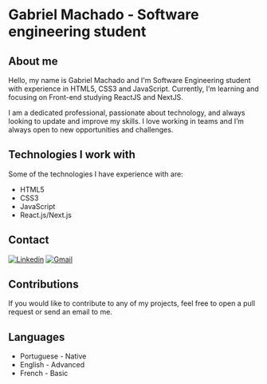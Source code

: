 # Gabriel Machado - Software engineering student

## About me

Hello, my name is Gabriel Machado and I'm Software Engineering student with experience in HTML5, CSS3 and JavaScript. Currently, I’m learning and focusing on Front-end studying ReactJS and NextJS.

I am a dedicated professional, passionate about technology, and always looking to update and improve my skills. I love working in teams and I’m always open to new opportunities and challenges.

## Technologies I work with

Some of the technologies I have experience with are:

- HTML5
- CSS3
- JavaScript
- React.js/Next.js

## Contact

<!-- Your badges -->
[![Linkedin](https://img.shields.io/badge/-Linkedin-blue?style=for-the-badge&logo=Linkedin&logoColor=white)](https://www.linkedin.com/in/gabriel-machado-85b882261)
[![Gmail](https://img.shields.io/badge/Gmail-D14836?style=for-the-badge&logo=gmail&logoColor=white)](mailto:gabrielhbmachado@hotmail.com)

## Contributions

If you would like to contribute to any of my projects, feel free to open a pull request or send an email to me.

## Languages

- Portuguese - Native
- English - Advanced
- French - Basic
